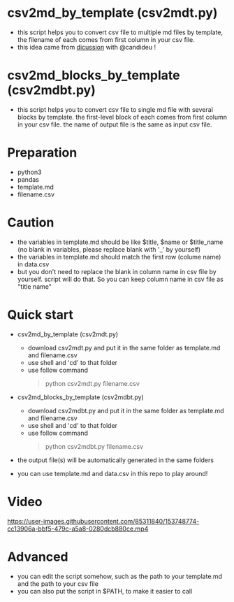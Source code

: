 # csv2md_by_template (csv2mdt.py)
- this script helps you to convert csv file to multiple md files by template, the filename of each comes from first column in your csv file.
- this idea came from [dicussion](https://github.com/Arrowyz01/csv2logseq_block/issues/1) with @candideu !

# csv2md_blocks_by_template (csv2mdbt.py)
- this script helps you to convert csv file to single md file with several blocks by template. the first-level block of each comes from first column in your csv file. the name of output file is the same as input csv file.

# Preparation
- python3
- pandas
- template.md
- filename.csv

# Caution
- the variables in template.md should be like $title, $name or $title_name (no blank in variables, please replace blank with '_' by yourself)
- the variables in template.md should match the first row (colume name) in data.csv
- but you don't need to replace the blank in column name in csv file by yourself. script will do that. So you can keep column name in csv file as "title name"

# Quick start
- csv2md_by_template (csv2mdt.py)
    - download csv2mdt.py and put it in the same folder as template.md and filename.csv
    - use shell and 'cd' to that folder
    - use follow command
        > python csv2mdt.py filename.csv
        
- csv2md_blocks_by_template (csv2mdbt.py)
    - download csv2mdbt.py and put it in the same folder as template.md and filename.csv
    - use shell and 'cd' to that folder
    - use follow command
        > python csv2mdbt.py filename.csv

- the output file(s) will be automatically generated in the same folders
- you can use template.md and data.csv in this repo to play around!

# Video


https://user-images.githubusercontent.com/85311840/153748774-cc13906a-bbf5-479c-a5a8-0280dcb880ce.mp4

# Advanced
- you can edit the script somehow, such as the path to your template.md and the path to your csv file
- you can also put the script in $PATH, to make it easier to call
